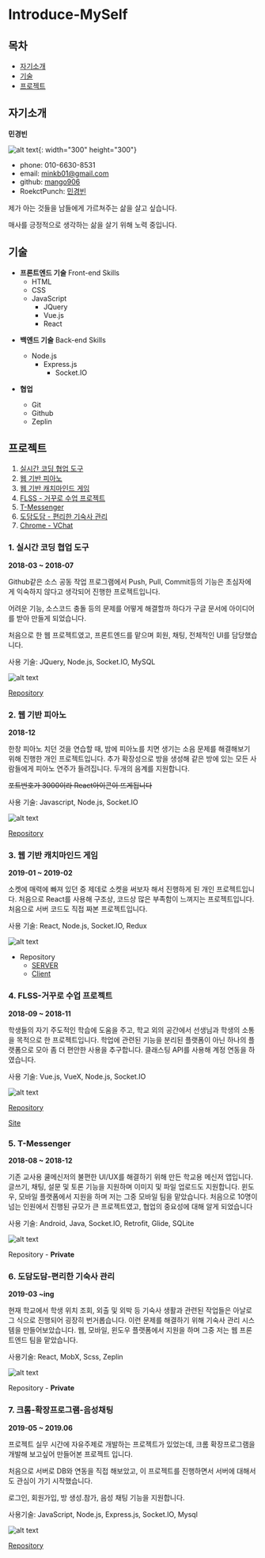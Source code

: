 # Introduce-MySelf

## 목차

- [자기소개](#자기소개)
- [기술](#기술)
- [프로젝트](#프로젝트)

## 자기소개

<b>민경빈</b>

![alt text](./img/selfie.jpg){: width="300" height="300"}

- phone: 010-6630-8531
- email: minkb01@gmail.com
- github: [mango906](https://github.com/mango906)
- RoekctPunch: [민경빈](https://www.rocketpunch.com/@e3c160bc65cc47bf/info)

제가 아는 것들을 남들에게 가르쳐주는 삶을 살고 싶습니다.

매사를 긍정적으로 생각하는 삶을 살기 위해 노력 중입니다.

## 기술

- **프론트엔드 기술** Front-end Skills
  - HTML
  - CSS
  - JavaScript
    - JQuery
    - Vue.js
    - React

* **백엔드 기술** Back-end Skills

  - Node.js
    - Express.js
      - Socket.IO

* **협업**
  - Git
  - Github
  - Zeplin

## 프로젝트

1. [실시간 코딩 협업 도구](#1-실시간-코딩-협업-도구)
2. [웹 기반 피아노](#2-웹-기반-피아노)
3. [웹 기반 캐치마인드 게임](#3-웹-기반-캐치마인드-게임)
4. [FLSS - 거꾸로 수업 프로젝트](#4-flss-거꾸로-수업-프로젝트)
5. [T-Messenger](#5-t-messenger)
6. [도담도담 - 편리한 기숙사 관리](#6-도담도담-편리한-기숙사-관리)
7. [Chrome - VChat](#7-크롬-확장프로그램-음성채팅)

### 1. 실시간 코딩 협업 도구

**2018-03 ~ 2018-07**

Github같은 소스 공동 작업 프로그램에서 Push, Pull, Commit등의 기능은 초심자에게 익숙하지 않다고 생각되어 진행한 프로젝트입니다.

어려운 기능, 소스코드 충돌 등의 문제를 어떻게 해결할까 하다가 구글 문서에 아이디어를 받아 만들게 되었습니다.

처음으로 한 웹 프로젝트였고, 프론트엔드를 맡으며 회원, 채팅, 전체적인 UI를 담당했습니다.

사용 기술: JQuery, Node.js, Socket.IO, MySQL

![alt text](./img/realtime-editor.png)

[Repository](https://github.com/tbvjaos510/RealTimeIDE)

### 2. 웹 기반 피아노

**2018-12**

한창 피아노 치던 것을 연습할 때, 밤에 피아노를 치면 생기는 소음 문제를 해결해보기 위해 진행한 개인 프로젝트입니다. 추가 확장성으로 방을 생성해 같은 방에 있는 모든 사람들에게 피아노 연주가 들려집니다. 두개의 음계를 지원합니다.

~~포트번호가 3000이라 React아이콘이 뜨게됩니다~~

사용 기술: Javascript, Node.js, Socket.IO

![alt text](./img/web-piano.png)

[Repository](https://github.com/mango906/Web-Piano-Project)

### 3. 웹 기반 캐치마인드 게임

**2019-01 ~ 2019-02**

소켓에 매력에 빠져 있던 중 제데로 소켓을 써보자 해서 진행하게 된 개인 프로젝트입니다.
처음으로 React를 사용해 구조상, 코드상 많은 부족함이 느껴지는 프로젝트입니다.
처음으로 서버 코드도 직접 짜본 프로젝트입니다.

사용 기술: React, Node.js, Socket.IO, Redux

![alt text](./img/react-catchmind.png)

- Repository
  - [SERVER](https://github.com/mango906/Catch_Mind_SERVER)
  - [Client](https://github.com/mango906/React_Catch_Mind)

### 4. FLSS-거꾸로 수업 프로젝트

**2018-09 ~ 2018-11**

학생들의 자기 주도적인 학습에 도움을 주고, 학교 외의 공간에서 선생님과 학생의 소통을 목적으로 한 프로젝트입니다.
학업에 관련된 기능을 분리된 플랫폼이 아닌 하나의 플랫폼으로 모아 좀 더 편안한 사용을 추구합니다.
클래스팅 API를 사용해 계정 연동을 하였습니다.

사용 기술: Vue.js, VueX, Node.js, Socket.IO

![alt text](./img/flss.png)

[Repository](https://github.com/DGSW-FLUT/flss-web)

[Site](http://flss.kr)

### 5. T-Messenger

**2018-08 ~ 2018-12**

기존 교사용 쿨메신저의 불편한 UI/UX를 해결하기 위해 만든 학교용 메신저 앱입니다.
글쓰기, 채팅, 설문 및 토론 기능을 지원하며 이미지 및 파일 업로드도 지원합니다.
윈도우, 모바일 플랫폼에서 지원을 하며 저는 그중 모바일 팀을 맡았습니다.
처음으로 10명이 넘는 인원에서 진행된 규모가 큰 프로젝트였고, 협업의 중요성에 대해 알게 되었습니다

사용 기술: Android, Java, Socket.IO, Retrofit, Glide, SQLite

![alt text](./img/T-Messenger.png)

Repository - **Private**

### 6. 도담도담-편리한 기숙사 관리

**2019-03 ~ing**

현재 학교에서 학생 위치 조회, 외출 및 외박 등 기숙사 생활과 관련된 작업들은 아날로그 식으로 진행되어 굉장히 번거롭습니다. 이런 문제를 해결하기 위해 기숙사 관리 시스템을 만들어보았습니다. 웹, 모바일, 윈도우 플랫폼에서 지원을 하며 그중 저는 웹 프론트엔드 팀을 맡았습니다.

사용기술: React, MobX, Scss, Zeplin

![alt text](./img/dodamdodam.png)

Repository - **Private**

### 7. 크롬-확장프로그램-음성채팅

**2019-05 ~ 2019.06**

프로젝트 실무 시간에 자유주제로 개발하는 프로젝트가 있었는데, 크롬 확장프로그램을 개발해 보고싶어 만들어본 프로젝트 입니다.

처음으로 서버로 DB와 연동을 직접 해보았고, 이 프로젝트를 진행하면서 서버에 대해서도 관심이 가기 시작했습니다.

로그인, 회원가입, 방 생성.참가, 음성 채팅 기능을 지원합니다.

사용기술: JavaScript, Node.js, Express.js, Socket.IO, Mysql

![alt text](./img/chrome-vchat.JPG)

[Repository](https://github.com/mango906/Chrome-VChat)
